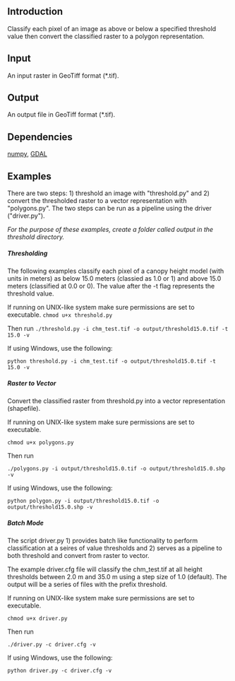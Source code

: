 Introduction
-------
Classify each pixel of an image as above or below a specified threshold value then convert the classified raster to a polygon representation.


Input
-------------
An input raster in GeoTiff format (*.tif).

Output
-------------
An output file in GeoTiff format (*.tif).

Dependencies
--------------
<a href="www.numpy.org">numpy</a>, <a href="http://trac.osgeo.org/gdal/wiki/GdalOgrInPython">GDAL</a>


Examples
------------
There are two steps: 1) threshold an image with "threshold.py" and 2) convert the thresholded raster to a vector representation with "polygons.py". The two steps can be run as a pipeline using the driver ("driver.py"). 

_For the purpose of these examples, create a folder called output in the threshold directory._

##### Thresholding
The following examples classify each pixel of a canopy height model (with units in meters) as below 15.0 meters (classied as 1.0 or 1) and above 15.0 meters (classified at 0.0 or 0). The value after the -t flag represents the threshold value.

If running on UNIX-like system make sure permissions are set to executable.
`chmod u+x threshold.py`

Then run `./threshold.py -i chm_test.tif -o output/threshold15.0.tif -t 15.0 -v`

If using Windows, use the following:

`python threshold.py -i chm_test.tif -o output/threshold15.0.tif -t 15.0 -v`


##### Raster to Vector
Convert the classified raster from threshold.py into a vector representation (shapefile).

If running on UNIX-like system make sure permissions are set to executable.

`chmod u+x polygons.py`

Then run 

`./polygons.py -i output/threshold15.0.tif -o output/threshold15.0.shp -v`

If using Windows, use the following:

`python polygon.py -i output/threshold15.0.tif -o output/threshold15.0.shp -v`


##### Batch Mode
The script driver.py 1) provides batch like functionality to perform classification at a seires of value thresholds and 2) serves as a pipeline to both threshold and convert from raster to vector. 

The example driver.cfg file will classify the chm_test.tif at all height thresholds between 2.0 m and 35.0 m using a step size of 1.0 (default). The output will be a series of files with the prefix threshold.

If running on UNIX-like system make sure permissions are set to executable.

`chmod u+x driver.py`

Then run 

`./driver.py -c driver.cfg -v`

If using Windows, use the following:

`python driver.py -c driver.cfg -v`




